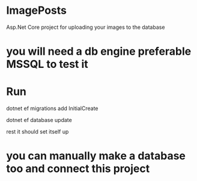 # ImagePosts
Asp.Net Core project for uploading your images to the database

# you will need a db engine preferable MSSQL to test it 

# Run

dotnet ef migrations add InitialCreate

dotnet ef database update

rest it should set itself up 

# you can manually make a database too and connect this project
